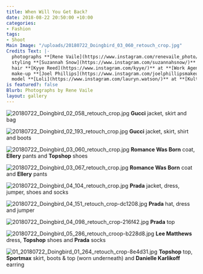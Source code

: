 ```yaml
---
title: When Will You Get Back?
date: 2018-08-22 20:50:00 +10:00
categories:
- Fashion
tags:
- Shoot
Main Image: "/uploads/20180722_Doingbird_03_060_retouch_crop.jpg"
Credits Text: |-
  photographs **[Rene Vaile](https://www.instagram.com/renevaile_photo/)** at **[Union Management](https://www.instagram.com/union_management/)**
  styling **[Suzannah Snow](https://www.instagram.com/suzannahsnow/)**
  hair **[Kyye Reed](https://www.instagram.com/kyye/)** at **[Work Agency](https://www.instagram.com/workagency/)**
  make-up **[Joel Phillips](https://www.instagram.com/joelphillipsmakeup/)** at **[Vivien's Creative](https://www.instagram.com/vivienscreative/)**
  model **[Loli](https://www.instagram.com/lauryn.watson/)** at **[Kult](https://www.instagram.com/kultaustralia/)**
is featured?: false
Blurb: Photographs by Rene Vaile
layout: gallery
---
```


![20180722_Doingbird_02_058_retouch_crop.jpg](/uploads/20180722_Doingbird_02_058_retouch_crop.jpg)
**Gucci** jacket, skirt and bag

![20180722_Doingbird_02_193_retouch_crop.jpg](/uploads/20180722_Doingbird_02_193_retouch_crop.jpg)
**Gucci** jacket, skirt, shirt and boots

![20180722_Doingbird_03_060_retouch_crop.jpg](/uploads/20180722_Doingbird_03_060_retouch_crop.jpg)
**Romance Was Born** coat, **Ellery** pants and **Topshop** shoes

![20180722_Doingbird_03_067_retouch_crop.jpg](/uploads/20180722_Doingbird_03_067_retouch_crop.jpg)
**Romance Was Born** coat and **Ellery** pants

![20180722_Doingbird_04_104_retouch_crop.jpg](/uploads/20180722_Doingbird_04_104_retouch_crop.jpg)
**Prada** jacket, dress, jumper, shoes and socks

![20180722_Doingbird_04_151_retouch_crop-dc1208.jpg](/uploads/20180722_Doingbird_04_151_retouch_crop-dc1208.jpg)
**Prada** hat, dress and jumper

![20180722_Doingbird_04_098_retouch_crop-216f42.jpg](/uploads/20180722_Doingbird_04_098_retouch_crop-216f42.jpg)
**Prada** top

![20180722_Doingbird_05_286_retouch_croop-b228d8.jpg](/uploads/20180722_Doingbird_05_286_retouch_croop-b228d8.jpg)
**Lee Matthews** dress, **Topshop** shoes and **Prada** socks

![01_20180722_Doingbird_01_264_retouch_crop-8e4d31.jpg](/uploads/01_20180722_Doingbird_01_264_retouch_crop-8e4d31.jpg)
**Topshop** top, **Sportmax** skirt, boots & top (worn underneath) and **Danielle Karlikoff** earring
